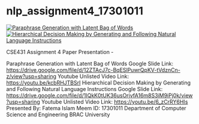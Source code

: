 # nlp_assignment4_17301011


[![Paraphrase Generation with Latent Bag of Words](https://img.youtube.com/vi/kcbRHJTBSrI&feature/0.jpg)](https://www.youtube.com/watch?v=kcbRHJTBSrI&feature)
[![Hierarchical Decision Making by Generating and Following Natural Language Instructions](https://img.youtube.com/vi/6_zCrRY6HIs&feature/0.jpg)](https://www.youtube.com/watch?v=6_zCrRY6HIs&feature)

CSE431 Assignment 4 Paper Presentation -

Paraphrase Generation with Latent Bag of Words
Google Slide Link: https://drive.google.com/file/d/12ZTAcJ7c-BqESlPuwrQpKV-tVdznCn-z/view?usp=sharing
Youtube Unlisted Video Link: https://youtu.be/kcbRHJTBSrI
Hierarchical Decision Making by Generating and Following Natural Language Instructions
Google Slide Link: https://drive.google.com/file/d/1IQkK0tUK36usOrjvfA16m8S3iM9iPj0k/view?usp=sharing
Youtube Unlisted Video Link: https://youtu.be/6_zCrRY6HIs
Presented By: Fatema Islam Meem ID: 17301011 Department of Computer Science and Engineering BRAC University
